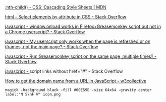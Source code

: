 [:nth-child() - CSS: Cascading Style Sheets | MDN](https://developer.mozilla.org/en-US/docs/Web/CSS/:nth-child)

[html - Select elements by attribute in CSS - Stack Overflow](https://stackoverflow.com/questions/5324415/select-elements-by-attribute-in-css)

[javascript - window.onload works in Firefox+Greasemonkey script but not in a Chrome userscript? - Stack Overflow](https://stackoverflow.com/questions/13731209/window-onload-works-in-firefoxgreasemonkey-script-but-not-in-a-chrome-userscrip)

[javascript - My userscript only works when the page is refreshed or on iframes, not the main page? - Stack Overflow](https://stackoverflow.com/questions/17862394/my-userscript-only-works-when-the-page-is-refreshed-or-on-iframes-not-the-main)

[javascript - Run Greasemonkey script on the same page, multiple times? - Stack Overflow](https://stackoverflow.com/questions/11195658/run-greasemonkey-script-on-the-same-page-multiple-times/11197969#11197969)

[javascript - <a> script links without href="#" - Stack Overflow](https://stackoverflow.com/questions/11144653/a-script-links-without-href)

[How to get the domain name from a URL in JavaScript - w3collective](https://w3collective.com/get-domain-name-url-javascript/)

```
magick -background black -fill #00E59B -size 64x64 -gravity center label:"N S\nF W" icon.png
```
